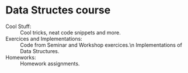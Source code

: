 # Data Structes course

<dl>
  <dt>Cool Stuff:</dt>
  <dd>Cool tricks, neat code snippets and more.</dd>

  <dt>Exercices and Implementations:</dt>
  <dd>Code from Seminar and Workshop exercices.\n
  Implementations of Data Structures.</dd>

  <dt>Homeworks:</dt>
  <dd>Homework assignments.</dd>
</dl>
